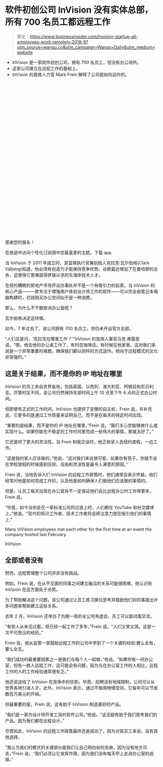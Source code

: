# 软件初创公司 InVision 没有实体总部，所有 700 名员工都远程工作

> 原文：<https://www.businessinsider.com/invision-startup-all-employees-work-remotely-2018-9?utm_source=wanqu.co&utm_campaign=Wanqu+Daily&utm_medium=website>

*   InVision 是一家软件初创公司，拥有 700 名员工，但没有办公场所。
*   这家公司建立在远程工作的基础上。
*   InVision 的首席人力官 Mark Frein 解释了公司是如何运作的。

<svg class="svg-icon " version="1.1" role="img" viewBox="0 0 50 50" xml:space="preserve"><title>Loading</title> <desc>Something is loading.</desc></svg>

感谢您的报名！

在旅途中访问个性化订阅源中您最喜爱的主题。下载 app



当 InVision 于 2011 年成立时，其首席执行官兼创始人克拉克·瓦尔伯格(Clark Valberg)知道，他必须有创造力才能保持竞争优势。谷歌最近增加了在曼哈顿的业务，这使得它更难获得梦寐以求的东海岸技术人才。

在纽约糟糕的房地产市场开设办事处并不是一个有吸引力的前景。当 InVision 的核心产品——一款专注于增强用户体验设计师工作的软件——可以完全由笔记本电脑构建时，花钱购买办公空间似乎是一种浪费。

那么，为什么不干脆取消办公室呢？

瓦尔伯格决定这样做。

如今，7 年过去了，该公司拥有 700 名员工，但仍未开设官方总部。

“人们总是问，‘克拉克在哪里工作？’”InVision 的首席人事官马克·弗雷恩说。“嗯，他去他的办公桌工作了。有时在咖啡店。有时候在他家里。这对我们来说是一个非常重要的难题，确保我们都以同样的方式运作。倾向于远程模式的文化非常强烈。”

## 这是关于结果，而不是你的 IP 地址在哪里

InVision 的员工来自世界各地，包括英国、以色列、澳大利亚、阿根廷和尼日利亚。尽管时区不同，该公司仍然保持东部时间上午 10 点至下午 6 点的正式办公时间。

但即使有正式的工作时间，InVision 也提供了足够的自主权，Frein 说，并补充说，它更多的是通过工作质量来证明自己，而不是在每天的特定时间出现。

“重要的是结果，而不是你的 IP 地址在哪里，”Frein 说。“我们关心您能够做什么或实现什么。如果你能在不稳定的工作时间里完成一些伟大的事情，那就太好了。”

它还提供了更大的灵活性。当 Frein 和我交谈时，他正和家人去纽约度假，一边工作。

“这是我的家人应该做的，”他说。“这对我们来说很可爱。如果你有孩子，你就不会在学校放假的时候感到压抑。自由和灵活性是最令人满意的原因。”

Frein 说，当他告诉人们 InVision 的远程工作政策时，他们通常会表示怀疑。他们经常问他是如何完成工作的，以及他是如何确保人们做他们应该做的事情的。

但是，让员工每天出现在办公室并不一定保证他们会比远程办公时工作得更多，Frein 说。

“毕竟，如今当你走在一家标准公司的过道上时，人们都在 YouTube 和社交媒体上，”他说。"现代的知识工作者、技术工作者将会把注意力放在吸引他们的事情上."

 Many InVision employees met each other for the first time at an event the company hosted last February.

InVision

## 全部或者没有

然而，远程管理整个公司并非没有挑战。

例如，Frein 说，在从不见面的同事之间建立融洽的关系可能很困难，他认识到 InVision 在这方面处于劣势。

为了帮助解决这个问题，该公司通过让员工练习换位思考并鼓励他们向同事提出许多问题来帮助建立这些关系。

去年 2 月，InVision 还举办了为期一周的全公司务虚会，员工可以面对面交流。

“有些人从未见过面，但已经一起工作了多年，”Frein 说。“人们又笑又哭。这是一次不可思议的经历。”

Frein 说，他从监管一家鼓励远程工作的公司中学到了一个关键的经验:要么全有，要么全无。

“我们成功的最重要因素之一是我们与每个人一起做，”他说。“如果你有一间办公室，但有一群人远程工作，这可能会有问题，因为与在办公室工作的人相比，远程工作的人的工作经验通常很贫乏。”

他还说这给了 InVision 在竞争中的优势。毕竟，招聘没有地域限制，公司可以从世界各地引进人才。此外，InVision 表示，通过不租用物理空间，它每年可以节省数百万美元的开销。

但最重要的是，Frein 说，这有助于 InVision 制造更好的产品。

“我们是一家为设计师开发工具的软件公司，”他说。“这无疑有助于我们思考我们的产品，因为我们都在远程设计。”

尽管如此，InVision 的远程工作政策最终还是成功了，因为对其员工来说，没有其他选择。

“我认为我们的模式的关键部分是我们让自己明白如何去做，因为没有地方可去，”Frein 说。“我们必须让它发挥作用，因为我们没有每天早上走进办公室的选择。”